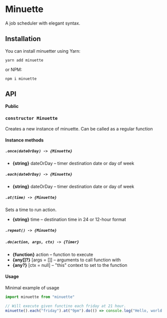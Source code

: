 # Minuette

A job scheduler with elegant syntax.

## Installation

You can install minuetter using Yarn:

```
yarn add minuette
```

or NPM:

```
npm i minuette
```

## API

**Public**

### `constructor Minuette`

Creates a new instance of minuette. Can be called as a regular function

#### Instance methods

##### `.once(dateOrDay) -> {Minuette}`

  * **{string}** dateOrDay – timer destination date or day of week

##### `.each(dateOrDay) -> {Minuette}`

  * **{string}** dateOrDay – timer destination date or day of week

##### `.at(time) -> {Minuette}`

Sets a time to run action.

  * **{string}** time – destination time in 24 or 12-hour format

##### `.repeat() -> {Minuette}`

##### `.do(action, args, ctx) -> {Timer}`

  * **{function}** action – function to execute
  * **{any[]?}** [args = []] – arguments to call function with
  * **{any?}** [ctx = null] – "this" context to set to the function

#### Usage

Minimal example of usage

```js
import minuette from "minuette"

// Will execute given functino each friday at 21 hour.
minuette().each("friday").at("9pm").do(() => console.log("Hello, world!"))
```
